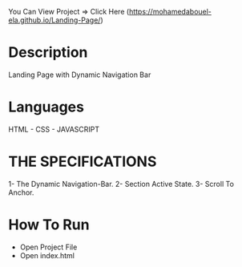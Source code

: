 You Can View Project => Click Here (https://mohamedabouel-ela.github.io/Landing-Page/)
# Description 
Landing Page with Dynamic Navigation Bar 

# Languages 
HTML - CSS - JAVASCRIPT 

# THE SPECIFICATIONS
1- The Dynamic Navigation-Bar.
2- Section Active State.
3- Scroll To Anchor.

# How To Run 
 - Open Project File
 - Open index.html
